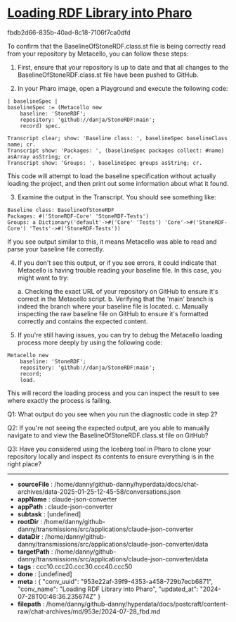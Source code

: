 # [Loading RDF Library into Pharo](https://claude.ai/chat/953e22af-39f9-4353-a458-729b7ecb6871)

fbdb2d66-835b-40ad-8c18-7106f7ca0dfd

 To confirm that the BaselineOfStoneRDF.class.st file is being correctly read from your repository by Metacello, you can follow these steps:

1. First, ensure that your repository is up to date and that all changes to the BaselineOfStoneRDF.class.st file have been pushed to GitHub.

2. In your Pharo image, open a Playground and execute the following code:

```smalltalk
| baselineSpec |
baselineSpec := (Metacello new
    baseline: 'StoneRDF';
    repository: 'github://danja/StoneRDF:main';
    record) spec.

Transcript clear; show: 'Baseline class: ', baselineSpec baselineClass name; cr.
Transcript show: 'Packages: ', (baselineSpec packages collect: #name) asArray asString; cr.
Transcript show: 'Groups: ', baselineSpec groups asString; cr.
```

This code will attempt to load the baseline specification without actually loading the project, and then print out some information about what it found.

3. Examine the output in the Transcript. You should see something like:

```
Baseline class: BaselineOfStoneRDF
Packages: #('StoneRDF-Core' 'StoneRDF-Tests')
Groups: a Dictionary('default'->#('Core' 'Tests') 'Core'->#('StoneRDF-Core') 'Tests'->#('StoneRDF-Tests'))
```

If you see output similar to this, it means Metacello was able to read and parse your baseline file correctly.

4. If you don't see this output, or if you see errors, it could indicate that Metacello is having trouble reading your baseline file. In this case, you might want to try:

   a. Checking the exact URL of your repository on GitHub to ensure it's correct in the Metacello script.
   b. Verifying that the 'main' branch is indeed the branch where your baseline file is located.
   c. Manually inspecting the raw baseline file on GitHub to ensure it's formatted correctly and contains the expected content.

5. If you're still having issues, you can try to debug the Metacello loading process more deeply by using the following code:

```smalltalk
Metacello new
    baseline: 'StoneRDF';
    repository: 'github://danja/StoneRDF:main';
    record;
    load.
```

This will record the loading process and you can inspect the result to see where exactly the process is failing.

Q1: What output do you see when you run the diagnostic code in step 2?

Q2: If you're not seeing the expected output, are you able to manually navigate to and view the BaselineOfStoneRDF.class.st file on GitHub?

Q3: Have you considered using the Iceberg tool in Pharo to clone your repository locally and inspect its contents to ensure everything is in the right place?

---

* **sourceFile** : /home/danny/github-danny/hyperdata/docs/chat-archives/data-2025-01-25-12-45-58/conversations.json
* **appName** : claude-json-converter
* **appPath** : claude-json-converter
* **subtask** : [undefined]
* **rootDir** : /home/danny/github-danny/transmissions/src/applications/claude-json-converter
* **dataDir** : /home/danny/github-danny/transmissions/src/applications/claude-json-converter/data
* **targetPath** : /home/danny/github-danny/transmissions/src/applications/claude-json-converter/data
* **tags** : ccc10.ccc20.ccc30.ccc40.ccc50
* **done** : [undefined]
* **meta** : {
  "conv_uuid": "953e22af-39f9-4353-a458-729b7ecb6871",
  "conv_name": "Loading RDF Library into Pharo",
  "updated_at": "2024-07-28T00:46:36.235674Z"
}
* **filepath** : /home/danny/github-danny/hyperdata/docs/postcraft/content-raw/chat-archives/md/953e/2024-07-28_fbd.md